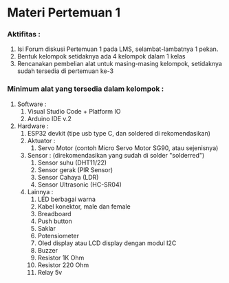 # Materi Pertemuan 1

### Aktifitas :
1. Isi Forum diskusi Pertemuan 1 pada LMS, selambat-lambatnya 1 pekan.
2. Bentuk kelompok setidaknya ada 4 kelompok dalam 1 kelas
3. Rencanakan pembelian alat untuk masing-masing kelompok, setidaknya sudah tersedia di pertemuan ke-3

### Minimum alat yang tersedia dalam kelompok :
1. Software :
   1. Visual Studio Code + Platform IO
   2. Arduino IDE v.2
2. Hardware :
   1. ESP32 devkit (tipe usb type C, dan soldered di rekomendasikan)
   2. Aktuator :
      1. Servo Motor (contoh Micro Servo Motor SG90, atau sejenisnya)
   3. Sensor : (direkomendasikan yang sudah di solder "solderred")
      1. Sensor suhu (DHT11/22)
      2. Sensor gerak (PIR Sensor)
      3. Sensor Cahaya (LDR)
      4. Sensor Ultrasonic (HC-SR04)
   4. Lainnya :
      1. LED berbagai warna
      2. Kabel konektor, male dan female
      3. Breadboard
      4. Push button
      5. Saklar
      6. Potensiometer
      7. Oled display atau LCD display dengan modul I2C
      8. Buzzer
      9. Resistor 1K Ohm
      10. Resistor 220 Ohm
      11. Relay 5v